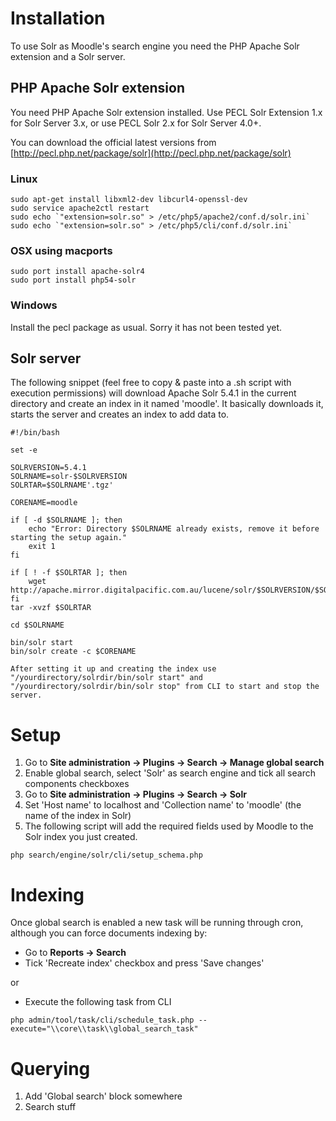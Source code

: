 # Installation

To use Solr as Moodle's search engine you need the PHP Apache Solr extension and a Solr server.

## PHP Apache Solr extension

You need PHP Apache Solr extension installed. Use PECL Solr Extension 1.x for Solr Server 3.x, or use PECL Solr 2.x for Solr Server 4.0+.

You can download the official latest versions from [http://pecl.php.net/package/solr](http://pecl.php.net/package/solr)

### Linux

    sudo apt-get install libxml2-dev libcurl4-openssl-dev
    sudo service apache2ctl restart
    sudo echo `"extension=solr.so" > /etc/php5/apache2/conf.d/solr.ini`
    sudo echo `"extension=solr.so" > /etc/php5/cli/conf.d/solr.ini`

### OSX using macports

    sudo port install apache-solr4
    sudo port install php54-solr

### Windows

Install the pecl package as usual. Sorry it has not been tested yet.


## Solr server

The following snippet (feel free to copy & paste into a .sh script with execution permissions) will download Apache Solr 5.4.1
in the current directory and create an index in it named 'moodle'. It basically downloads it, starts the server and creates an
index to add data to.


    #!/bin/bash

    set -e

    SOLRVERSION=5.4.1
    SOLRNAME=solr-$SOLRVERSION
    SOLRTAR=$SOLRNAME'.tgz'

    CORENAME=moodle

    if [ -d $SOLRNAME ]; then
        echo "Error: Directory $SOLRNAME already exists, remove it before starting the setup again."
        exit 1
    fi

    if [ ! -f $SOLRTAR ]; then
        wget http://apache.mirror.digitalpacific.com.au/lucene/solr/$SOLRVERSION/$SOLRTAR
    fi
    tar -xvzf $SOLRTAR

    cd $SOLRNAME

    bin/solr start
    bin/solr create -c $CORENAME

    After setting it up and creating the index use "/yourdirectory/solrdir/bin/solr start" and "/yourdirectory/solrdir/bin/solr stop" from CLI to start and stop the server.

# Setup

1. Go to __Site administration -> Plugins -> Search -> Manage global search__
2. Enable global search, select 'Solr' as search engine and tick all search components checkboxes
3. Go to __Site administration -> Plugins -> Search -> Solr__
4. Set 'Host name' to localhost and 'Collection name' to 'moodle' (the name of the index in Solr)
5. The following script will add the required fields used by Moodle to the Solr index you just created.

`
    php search/engine/solr/cli/setup_schema.php
`

# Indexing

Once global search is enabled a new task will be running through cron, although you can force documents indexing by:

* Go to __Reports -> Search__
* Tick 'Recreate index' checkbox and press 'Save changes'

or

* Execute the following task from CLI

`
    php admin/tool/task/cli/schedule_task.php --execute="\\core\\task\\global_search_task"
`

# Querying

1. Add 'Global search' block somewhere
2. Search stuff
